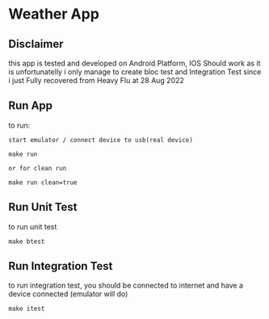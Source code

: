 # Weather App

## Disclaimer

this app is tested and developed on Android Platform, IOS Should work as it is
unfortunatelly i only manage to create bloc test and Integration Test
since i just Fully recovered from Heavy Flu at 28 Aug 2022

## Run App

to run:
```
start emulator / connect device to usb(real device)

make run

or for clean run

make run clean=true
```

## Run Unit Test

to run unit test
```
make btest
```

## Run Integration Test
to run integration test, you should be connected to internet and have a device connected (emulator will do)

```
make itest
```
